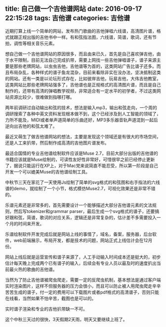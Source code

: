 title: 自己做一个吉他谱网站
date: 2016-09-17 22:15:28
tags: 吉他谱
categories: 吉他谱
---

近期打算上线一个简单的网站，发布热门歌曲的吉他弹唱六线谱，高清图片谱，格式就跟正规出版的吉他书中一样。有和弦指法图，六线谱，简谱，歌词，还有节拍，调性等相关音乐元素。

想自己做一个吉他谱网站的原因很多，而且由来已久，首先是自己喜欢弹吉他，由于水平限制，目前无法自己完成扒带，需要上网找一些吉他弹唱谱子，谱子来源主要是那些老牌网站，以虫虫吉他，吉他谱等为首的，这类网站广告比谱子还多。而且布局杂乱，各种样式的谱子鱼龙混杂，目前来看除非实在没办法，坚决抵制这类的网站。还有一类是以论坛形式存在，比如彼岸吉他，玩易吉他，大伟吉他教室，这类网站比那些老牌网站强多了，吉他谱也是正规格式的高清图片谱，而且是自己制作的，还带有高清的弹唱教学视频，非常适合有一定水平的初学者，不过这类网站资源比较少，很难做到指哪打哪。

两年前调研过自动输出和弦的技术，想法是输入mp3，输出和弦走向，一个周的调研搜索了各种中英文资料发现根本做不到，这个已经涉及到人工智能的领域了，力所不能及，MIDI或者单声道简单的乐曲还好，MP3多乐器音轨声道混到一起后逆向出吉他的和弦太难了。

最近又萌生了做吉他谱网站的想法，主要是发现这个领域还是有很大的市场空间，还是人工来扒带，然后制作成高清的吉他图片谱发布。

最适合国情的专业吉他谱绘制软件应该是Muse 2.7，目前大部分出版的吉他谱的书籍应该就是Muse绘制的，可读性友好性非常好，可惜很早之前已经停止更新了，据说只能运行在XP上，对于Mac党来说简直不能忍受，所以第一阶段是自己开发一个可以媲美Muse的吉他谱绘制工具。

中秋节三天在家花了一天使用Js绘制了简单的svg格式的和弦图和右手指法的六线谱的demo，就绘制了一个小节，格式模仿Muse2.7，可视化效果还是非常不错的。

乐谱元素还是非常多的，首先需要设计一个能够描述大部分吉他谱元素的文法规则，然后写tokenizer和grammar parser，最后生成一个svg格式的谱子，还要搞好跟和弦，简谱，歌词的对应关系，逻辑还是非常复杂的，估计差不多需要投入一个月的时间来开发。

乐谱绘制软件开发完成后就是网站上线的事情了，域名，备案，服务器，后台软件，web前端展示，布局开发，都是技术的问题，网站正式上线估计会在12月份。

网站上线后就是运营宣传和谱子来源了，人工手动输入时间成本还是挺大的，初步估计每天晚上完成两个已有谱子的输入，后续会有专业人员以最及时的速度扒出当前最火热的歌曲的吉他谱。

当然为了防止吉他谱被爬虫爬走，需要一定的反爬虫机制，基本想法是通过客户端实时渲染图片，这样不但服务器的压力会很小，而且可以防止被人用爬虫爬走辛辛苦苦生成的谱子，付一定的费用可以下载图片或者pdf格式的高清谱子，否则只能在线看，当然如果不怕辛苦，截图也是可以的。

实时谱子渲染和专业的吉他扒带缺一不可。

这个中秋三天过的很快，3天假期2天雨，明天又要继续上班了。
